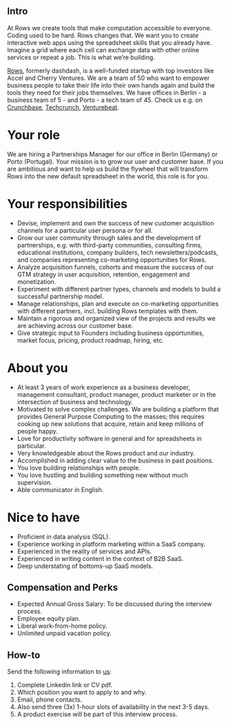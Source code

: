 ## Intro
At Rows we create tools that make computation accessible to everyone.
Coding used to be hard. Rows changes that. We want you to create interactive web apps using the spreadsheet skills that you already have. Imagine a grid where each cell can exchange data with other online services or repeat a job. This is what we’re building.

[Rows](https://rows.com/), formerly dashdash, is a well-funded startup with top investors like Accel and Cherry Ventures. We are a team of 50 who want to empower business people to take their life into their own hands again and build the tools they need for their jobs themselves. We have offices in Berlin - a business team of 5 - and Porto - a tech team of 45. Check us e.g. on [Crunchbase](https://www.crunchbase.com/organization/dashdash), [Techcrunch](https://techcrunch.com/2018/05/16/dashdash-a-platform-to-create-web-apps-using-only-spreadsheet-skills-nabs-8m-led-by-accel/), [Venturebeat](https://venturebeat.com/2018/05/16/accel-leads-8-million-investment-in-dashdash-to-create-web-apps-from-spreadsheets/).

# Your role
We are hiring a Partnerships Manager for our office in Berlin (Germany) or Porto (Portugal). Your mission is to grow our user and customer base. If you are ambitious and want to help us build the flywheel that will transform Rows into the new default spreadsheet in the world, this role is for you. 

# Your responsibilities
* Devise, implement and own the success of new customer acquisition channels for a particular user persona or for all.
* Grow our user community through sales and the development of partnerships, e.g. with third-party communities, consulting firms, educational institutions, company builders, tech newsletters/podcasts, and companies representing co-marketing opportunities for Rows.
* Analyze acquisition funnels, cohorts and measure the success of our GTM strategy in user acquisition, retention, engagement and monetization.
* Experiment with different partner types, channels and models to build a successful partnership model.
* Manage relationships, plan and execute on co-marketing opportunities with different partners, incl. building Rows templates with them.
* Maintain a rigorous and organized view of the projects and results we are achieving across our customer base. 
* Give strategic input to Founders including business opportunities, market focus, pricing, product roadmap, hiring, etc.

# About you
* At least 3 years of work experience as a business developer, management consultant, product manager, product marketer or in the intersection of business and technology.
* Motivated to solve complex challenges. We are building a platform that provides General Purpose Computing to the masses; this requires cooking up new solutions that acquire, retain and keep millions of people happy.
* Love for productivity software in general and for spreadsheets in particular.
* Very knowledgeable about the Rows product and our industry.
* Accomplished in adding clear value to the business in past positions.
* You love building relationships with people. 
* You love hustling and building something new without much supervision.
* Able communicator in English. 


# Nice to have
* Proficient in data analysis (SQL).
* Experience working in platform marketing within a SaaS company.
* Experienced in the reality of services and APIs.
* Experienced in writing content in the context of B2B SaaS.
* Deep understating of bottoms-up SaaS models.


## Compensation and Perks
- Expected Annual Gross Salary: To be discussed during the interview process.
- Employee equity plan.
- Liberal work-from-home policy.
- Unlimited unpaid vacation policy.

## How-to
Send the following information to [us](mailto:join@rows.com):
1. Complete Linkedin link or CV pdf.
1. Which position you want to apply to and why.
1. Email, phone contacts.
1. Also send three (3x) 1-hour slots of availability in the next 3-5 days.
1. A product exercise will be part of this interview process.
